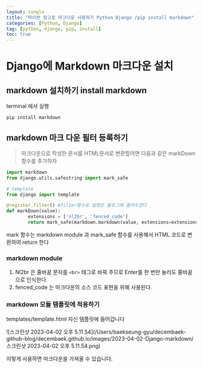```yaml
---
layout: single
title: "파이썬 장고로 마크다운 사용하기 Python Django /pip install markdown"
categories: [Python, Django]
tag: [python, django, pip, install]
toc: true
---
```


# Django에 Markdown 마크다운 설치

## markdown 설치하기 install markdown

terminal 에서 실행

```
pip install markdown
```

## markdown 마크 다운 필터 등록하기

> 마크다운으로 작성한 문서를 HTML문서로 변환할려면 다음과 같은 markDown 함수를 추가하자

```python
import markdown
from django.utils.safestring import mark_safe

# template
from django import template

@register.filter() #filter함수로 설명은 블로그에 올려두겠다
def markDown(value):
		extensions = ['nl2br', 'fenced_code']
		return mark_safe(markdown.markdown(value, extensions=extensions))
```



mark 함수는 markdown module 과 mark_safe 함수를 사용해서 HTML 코드로 변환하여 return 한다

### markdown module

1. Nl2br 은 줄바꿈 문자를  ```<br>``` 태그로 바꿔 주므로 Enter를 한 번만 눌러도 줄바꿈으로 인식한다.
2. fenced_code 는 마크다운의 소스 코드 표현을 위해 사용된다. 



### markdown 모듈 템플릿에 적용하기

templates/template.html 자신 템플릿에 들어갑니다

![스크린샷 2023-04-02 오후 5.11.54](/Users/baekseung-gyu/decembaek-github-blog/decembaek.github.io/images/2023-04-02-Django-markdown/스크린샷 2023-04-02 오후 5.11.54.png)

이렇게 사용하면 마크다운을 가져올 수 있습니다.
